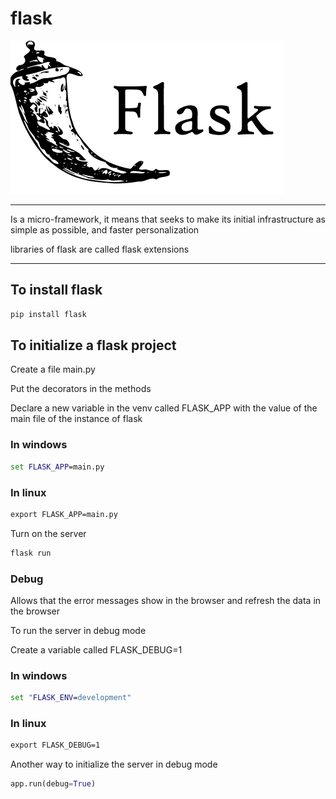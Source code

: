 # flask

![flask](./img/flask.png)

---

Is a micro-framework, it means that seeks to make its initial infrastructure as simple as possible, and faster personalization

libraries of flask are called flask extensions

---

## To install flask

```cmd
pip install flask
```

## To initialize a flask project

Create a file main.py

Put the decorators in the methods

Declare a new variable in the venv called FLASK_APP with the value of the main file of the instance of flask

### In windows

```cmd
set FLASK_APP=main.py
```

### In linux

```cmd
export FLASK_APP=main.py
```

Turn on the server

```cmd
flask run
```

### Debug

Allows that the error messages show in the browser and refresh the data in the browser

To run the server in debug mode

Create a variable called FLASK_DEBUG=1

### In windows

```cmd
set "FLASK_ENV=development"
```

### In linux

```cmd
export FLASK_DEBUG=1
```

Another way to initialize the server in debug mode

```python
app.run(debug=True)
```
